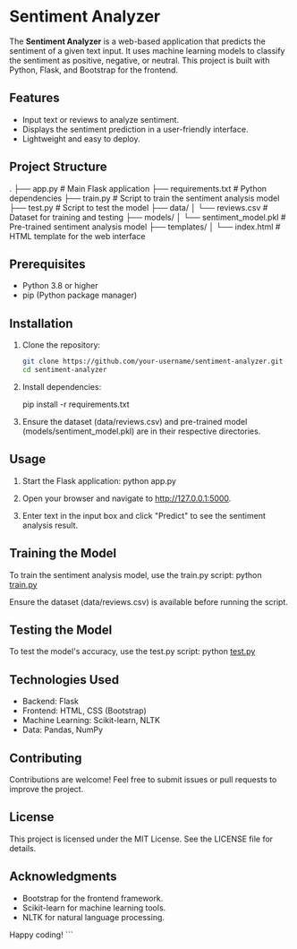 # Sentiment Analyzer

The **Sentiment Analyzer** is a web-based application that predicts the sentiment of a given text input. It uses machine learning models to classify the sentiment as positive, negative, or neutral. This project is built with Python, Flask, and Bootstrap for the frontend.

## Features

- Input text or reviews to analyze sentiment.
- Displays the sentiment prediction in a user-friendly interface.
- Lightweight and easy to deploy.

## Project Structure
. ├── app.py # Main Flask application ├── requirements.txt # Python dependencies ├── train.py # Script to train the sentiment analysis model ├── test.py # Script to test the model ├── data/ │ └── reviews.csv # Dataset for training and testing ├── models/ │ └── sentiment_model.pkl # Pre-trained sentiment analysis model ├── templates/ │ └── index.html # HTML template for the web interface


## Prerequisites

- Python 3.8 or higher
- pip (Python package manager)

## Installation

1. Clone the repository:
   ```bash
   git clone https://github.com/your-username/sentiment-analyzer.git
   cd sentiment-analyzer

2. Install dependencies:

    pip install -r requirements.txt

3. Ensure the dataset (data/reviews.csv) and pre-trained model (models/sentiment_model.pkl) are in their respective directories.

## Usage
1. Start the Flask application:
    python app.py

2. Open your browser and navigate to http://127.0.0.1:5000.
3. Enter text in the input box and click "Predict" to see the sentiment analysis result.

## Training the Model

To train the sentiment analysis model, use the train.py script:
    python [train.py](http://_vscodecontentref_/6)

Ensure the dataset (data/reviews.csv) is available before running the script.

## Testing the Model

To test the model's accuracy, use the test.py script:
    python [test.py](http://_vscodecontentref_/7)

## Technologies Used

- Backend: Flask
- Frontend: HTML, CSS (Bootstrap)
- Machine Learning: Scikit-learn, NLTK
- Data: Pandas, NumPy

## Contributing

Contributions are welcome! Feel free to submit issues or pull requests to improve the project.

## License

This project is licensed under the MIT License. See the LICENSE file for details.

## Acknowledgments

- Bootstrap for the frontend framework.
- Scikit-learn for machine learning tools.
- NLTK for natural language processing.

Happy coding! ```